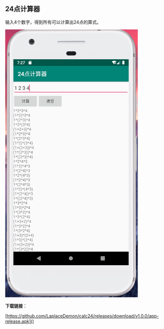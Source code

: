 ## 24点计算器

输入4个数字，得到所有可以计算出24点的算式。

![](doc/calc24.png)



**下载链接**：

[https://github.com/LaplaceDemon/calc24/releases/download/v1.0.0/app-release.apk]()

